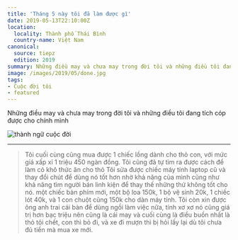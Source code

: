 ```yaml
---
title: 'Tháng 5 này tôi đã làm được gì'
date: 2019-05-13T22:10:00Z
location:
  locality: Thành phố Thái Bình
  country-name: Việt Nam
canonical:
  source: tiepz
  edition: 2019
summary: Những điều may và chưa may trong đời tôi và những điều tôi đang tích cóp được cho chính mình
image: /images/2019/05/done.jpg
tags:
- Cuộc đời tôi
- featured
---
```


Những điều may và chưa may trong đời tôi và những điều tôi đang tích cóp được cho chính mình

![thành ngữ cuộc đời](/images/2019/05/done.jpg) 

* * *

> Tôi cuối cùng cũng mua được 1 chiếc lồng dành cho thỏ con, với mức giá xấp xỉ 1 triệu 450 ngàn đồng.
> Tôi cũng đã tự tìm ra được cách để làm cỏ khô thức ăn cho thỏ
> Tôi sửa được chiếc máy tính laptop cũ và thay đổi chút để dùng nó tốt hơn nhờ khả năng của mình cũng như khả năng tìm người bán linh kiện để thay thế những thứ không tốt cho nó. một chiếc bàn phím mới, một bộ loa 150k, 1 bộ vệ sinh 20k, 1 chiếc lót 40k, và 1 con chuột cũng 150k cho dàn máy tính.
> Tôi còn xin được ông anh trai cái bàn để dùng ngồi làm việc nữa, tính xơ xơ nó cũng giá trị hơn bạc triệu nên cũng là cái may
> và cuối cùng là điều buồn nhất là thỏ tôi chết, con thì bỏ đi, và xe đi mượn thì bị hỏi lấy lại dù tôi chưa đủ tiền mà mua xe mới.